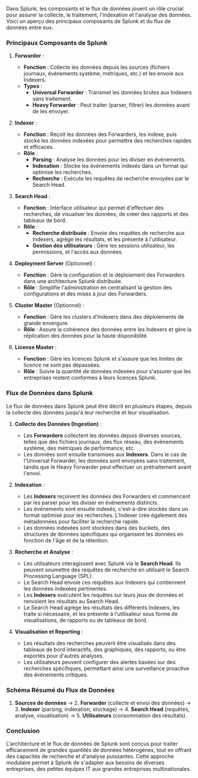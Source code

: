 Dans Splunk, les composants et le flux de données jouent un rôle crucial pour assurer la collecte, le traitement, l'indexation et l'analyse des données. Voici un aperçu des principaux composants de Splunk et du flux de données entre eux.

### Principaux Composants de Splunk

1. **Forwarder** : 
   - **Fonction** : Collecte les données depuis les sources (fichiers journaux, événements système, métriques, etc.) et les envoie aux Indexers.
   - **Types** :
     - **Universal Forwarder** : Transmet les données brutes aux Indexers sans traitement.
     - **Heavy Forwarder** : Peut traiter (parser, filtrer) les données avant de les envoyer.

2. **Indexer** :
   - **Fonction** : Reçoit les données des Forwarders, les indexe, puis stocke les données indexées pour permettre des recherches rapides et efficaces.
   - **Rôle** :
     - **Parsing** : Analyse les données pour les diviser en événements.
     - **Indexation** : Stocke les événements indexés dans un format qui optimise les recherches.
     - **Recherche** : Exécute les requêtes de recherche envoyées par le Search Head.

3. **Search Head** :
   - **Fonction** : Interface utilisateur qui permet d'effectuer des recherches, de visualiser les données, de créer des rapports et des tableaux de bord.
   - **Rôle** :
     - **Recherche distribuée** : Envoie des requêtes de recherche aux Indexers, agrège les résultats, et les présente à l'utilisateur.
     - **Gestion des utilisateurs** : Gère les sessions utilisateur, les permissions, et l'accès aux données.

4. **Deployment Server** (Optionnel) :
   - **Fonction** : Gère la configuration et le déploiement des Forwarders dans une architecture Splunk distribuée.
   - **Rôle** : Simplifie l'administration en centralisant la gestion des configurations et des mises à jour des Forwarders.

5. **Cluster Master** (Optionnel) :
   - **Fonction** : Gère les clusters d'Indexers dans des déploiements de grande envergure.
   - **Rôle** : Assure la cohérence des données entre les Indexers et gère la réplication des données pour la haute disponibilité.

6. **License Master** :
   - **Fonction** : Gère les licences Splunk et s'assure que les limites de licence ne sont pas dépassées.
   - **Rôle** : Suivre la quantité de données indexées pour s'assurer que les entreprises restent conformes à leurs licences Splunk.

### Flux de Données dans Splunk

Le flux de données dans Splunk peut être décrit en plusieurs étapes, depuis la collecte des données jusqu'à leur recherche et leur visualisation.

1. **Collecte des Données (Ingestion)** :
   - Les **Forwarders** collectent les données depuis diverses sources, telles que des fichiers journaux, des flux réseau, des événements système, des métriques de performance, etc.
   - Les données sont ensuite transmises aux **Indexers**. Dans le cas de l'Universal Forwarder, les données sont envoyées sans traitement, tandis que le Heavy Forwarder peut effectuer un prétraitement avant l'envoi.

2. **Indexation** :
   - Les **Indexers** reçoivent les données des Forwarders et commencent par les parser pour les diviser en événements distincts.
   - Les événements sont ensuite indexés, c'est-à-dire stockés dans un format optimisé pour les recherches. L'Indexer crée également des métadonnées pour faciliter la recherche rapide.
   - Les données indexées sont stockées dans des buckets, des structures de données spécifiques qui organisent les données en fonction de l'âge et de la rétention.

3. **Recherche et Analyse** :
   - Les utilisateurs interagissent avec Splunk via le **Search Head**. Ils peuvent soumettre des requêtes de recherche en utilisant le Search Processing Language (SPL).
   - Le Search Head envoie ces requêtes aux Indexers qui contiennent les données indexées pertinentes.
   - Les **Indexers** exécutent les requêtes sur leurs jeux de données et renvoient les résultats au Search Head.
   - Le Search Head agrège les résultats des différents Indexers, les traite si nécessaire, et les présente à l'utilisateur sous forme de visualisations, de rapports ou de tableaux de bord.

4. **Visualisation et Reporting** :
   - Les résultats des recherches peuvent être visualisés dans des tableaux de bord interactifs, des graphiques, des rapports, ou être exportés pour d'autres analyses.
   - Les utilisateurs peuvent configurer des alertes basées sur des recherches spécifiques, permettant ainsi une surveillance proactive des événements critiques.

### Schéma Résumé du Flux de Données

1. **Sources de données** → 2. **Forwarder** (collecte et envoi des données) → 3. **Indexer** (parsing, indexation, stockage) → 4. **Search Head** (requêtes, analyse, visualisation) → 5. **Utilisateurs** (consommation des résultats).

### Conclusion

L'architecture et le flux de données de Splunk sont conçus pour traiter efficacement de grandes quantités de données hétérogènes, tout en offrant des capacités de recherche et d'analyse puissantes. Cette approche modulaire permet à Splunk de s'adapter aux besoins de diverses entreprises, des petites équipes IT aux grandes entreprises multinationales.